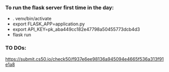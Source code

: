 ### To run the flask server first time in the day:
* . venv/bin/activate
* export FLASK_APP=application.py
* export API_KEY=pk_aba449cc182e47798a50455773dcb4d3
* flask run


### TO DOs:
https://submit.cs50.io/check50/f937e6ee98136a945094e4665f536a313f91e1a8
